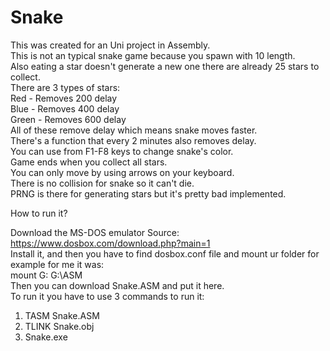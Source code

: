 # Snake
This was created for an Uni project in Assembly.  
  This is not an typical snake game because you spawn with 10 length.  
  Also eating a star doesn't generate a new one there are already 25 stars to collect.  
  There are 3 types of stars:  
  Red - Removes 200 delay  
  Blue - Removes 400 delay  
  Green - Removes 600 delay  
  All of these remove delay which means snake moves faster.  
  There's a function that every 2 minutes also removes delay.  
  You can use from F1-F8 keys to change snake's color.  
  Game ends when you collect all stars.  
  You can only move by using arrows on your keyboard.  
  There is no collision for snake so it can't die.  
  PRNG is there for generating stars but it's pretty bad implemented.  

  How to run it?  
  
  Download the MS-DOS emulator 
  Source: https://www.dosbox.com/download.php?main=1  
  Install it, and then you have to find dosbox.conf file and mount ur folder for example for me it was:  
  mount G: G:\ASM  
  Then you can download Snake.ASM and put it here.  
  To run it you have to use 3 commands to run it:  
  1. TASM Snake.ASM  
  2. TLINK Snake.obj  
  3. Snake.exe  



  

  

